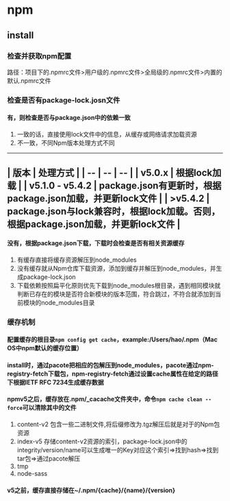 # npm
## install
### 检查并获取npm配置
路径：项目下的.npmrc文件>用户级的.npmrc文件>全局级的.npmrc文件>内置的默认.npmrc文件
### 检查是否有package-lock.josn文件
#### 有，则检查是否与package.json中的依赖一致
1. 一致的话，直接使用lock文件中的信息，从缓存或网络请求加载资源
2. 不一致，不同Npm版本处理方式不同
---
| 版本 | 处理方式 |
| -- | -- | -- |
| v5.0.x | 根据lock加载 |
| v5.1.0 - v5.4.2 | package.json有更新时，根据package.json加载，并更新lock文件 |
| >v5.4.2 | package.json与lock兼容时，根据lock加载。否则，根据package.json加载，并更新lock文件 |
---
#### 没有，根据package.json下载，下载时会检查是否有相关资源缓存
1. 有缓存直接将缓存资源解压到node_modules
2. 没有缓存就从Npm仓库下载资源，添加到缓存并解压到node_modules，并生成package-lock.json
3. 下载依赖按照扁平化原则优先下载到node_modules根目录，遇到相同模块就判断已存在的模块是否符合新模块的版本范围，符合跳过，不符合就添加到当前模块的node_modules目录
### 缓存机制
#### 配置缓存的根目录`npm config get cache`，example:/Users/hao/.npm（Mac OS中npm默认的缓存位置）
#### install时，通过pacote把相应的包解压到node_modules，pacote通过npm-registry-fetch下载包，npm-registry-fetch通过设置cache属性在给定的路径下根据IETF RFC 7234生成缓存数据
#### npmv5之后，缓存放在.npm/_cacache文件夹中，命令`npm cache clean --force`可以清除其中的文件
1. content-v2 包含一些二进制文件,将后缀修改为.tgz解压后就是对于的Npm包资源
2. index-v5 存储content-v2资源的索引，package-lock.json中的integrity/version/name可以生成唯一的Key对应这个索引=>找到hash=>找到tar包=>通过pacote解压
3. tmp
4. node-sass
#### v5之前，缓存直接存储在~/.npm/{cache}/{name}/{version}